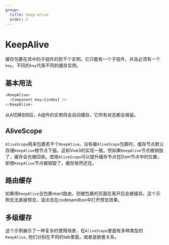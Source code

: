 ```yaml
---
group:
  title: keep-alive
  order: 2
---
```


# KeepAlive

缓存包裹在其中的子组件的若干个实例。它只能有一个子组件，并且必须有一个`key`，不同的`key`代表不同的缓存实例。

## 基本用法

```js
<KeepAlive>
  <Component key={index} />
</KeepAlive>
```

<code src="./demo/demo1.tsx"></code>

从A切换到B后，A组件的实例将会自动缓存，它所有状态都会保留。

## AliveScope

`AliveScope`用来包裹若干个`KeepAlive`。没有被`AliveScope`包裹时，缓存节点默认存储`KeepAlive`根节点下面。这和Vue3的实现一致。但如果`KeepAlive`节点被销毁了，缓存会也被回收。使用`AliveScope`可以提升缓存节点在Dom节点中的位置，即使`KeepAlive`节点被销毁了，缓存依然还在。

<code src="./demo/demo2.tsx" ></code>

## 路由缓存

如果用`KeepAlive`去包裹react路由，则被包裹的页面在离开后会被缓存。这个示例无法直接预览，请点击在codesandbox中打开预览效果。

<code src="./demo/demo3.tsx" iframe="0" ></code>

## 多级缓存

这个示例展示了一种复杂的使用场景，在`AliveScope`里面有多种类型的`KeepAlive`, 他们分别在不同的tab里面，或者是嵌套关系。

<code src="./demo/demo4.tsx" ></code>

<code src="./demo/demo11.tsx" debug ></code>

<code src="./demo/demo12.tsx" debug ></code>

<code src="./demo/demo13.tsx" debug ></code>

